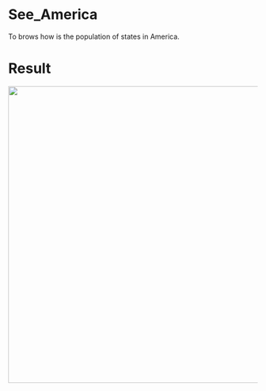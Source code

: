 # See_America
To brows how is the population of states in America.

# Result
<img src="https://github.com/shutokawabata0723/See_America/blob/master/America.png" width="600px">
